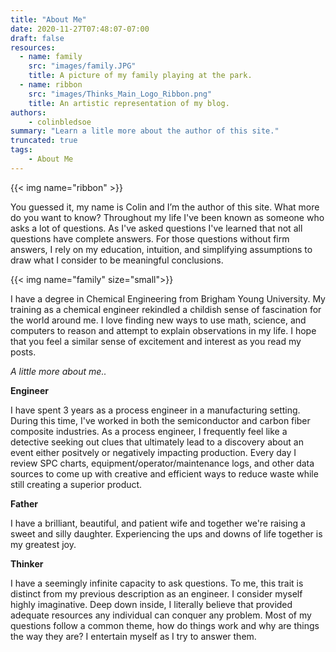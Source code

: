 ```yaml
---
title: "About Me"
date: 2020-11-27T07:48:07-07:00
draft: false
resources:
  - name: family
    src: "images/family.JPG"
    title: A picture of my family playing at the park.
  - name: ribbon
    src: "images/Thinks_Main_Logo_Ribbon.png"
    title: An artistic representation of my blog.
authors:
    - colinbledsoe
summary: "Learn a litle more about the author of this site."
truncated: true
tags:
    - About Me
---
```

{{< img name="ribbon" >}}

You guessed it, my name is Colin and I’m the author of this site. What more do you want to know? Throughout my life I've been known as someone who asks a lot of questions. As I've asked questions I've learned that not all questions have complete answers. For those questions without firm answers, I rely on my education, intuition, and simplifying assumptions to draw what I consider to be meaningful conclusions. 

{{< img name="family" size="small">}}

I have a degree in Chemical Engineering from Brigham Young University. My training as a chemical engineer rekindled a childish sense of fascination for the world around me. I love finding new ways to use math, science, and computers to reason and attempt to explain observations in my life. I hope that you feel a similar sense of excitement and interest as you read my posts.

*A little more about me..*

**Engineer**

I have spent 3 years as a process engineer in a manufacturing setting. During this time, I've worked in both the semiconductor and carbon fiber composite industries. As a process engineer, I frequently feel like a detective seeking out clues that ultimately lead to a discovery about an event either positvely or negatively impacting production. Every day I review SPC charts, equipment/operator/maintenance logs, and other data sources to come up with creative and efficient ways to reduce waste while still creating a superior product.

**Father**

I have a brilliant, beautiful, and patient wife and together we're raising a sweet and silly daughter. Experiencing the ups and downs of life together is my greatest joy.

**Thinker**

I have a seemingly infinite capacity to ask questions. To me, this trait is distinct from my previous description as an engineer. I consider myself highly imaginative. Deep down inside, I literally believe that provided adequate resources any individual can conquer any problem. Most of my questions follow a common theme, how do things work and why are things the way they are? I entertain myself as I try to answer them.


